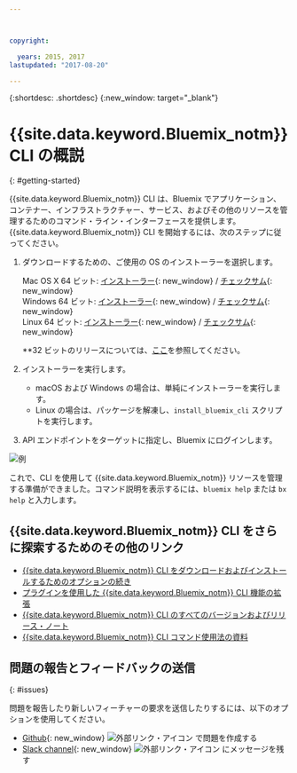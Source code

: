 ```yaml
---



copyright:

  years: 2015, 2017
lastupdated: "2017-08-20"

---
```



{:shortdesc: .shortdesc}
{:new_window: target="_blank"}


# {{site.data.keyword.Bluemix_notm}} CLI の概説
{: #getting-started}

{{site.data.keyword.Bluemix_notm}} CLI は、Bluemix でアプリケーション、コンテナー、インフラストラクチャー、サービス、およびその他のリソースを管理するためのコマンド・ライン・インターフェースを提供します。{{site.data.keyword.Bluemix_notm}} CLI を開始するには、次のステップに従ってください。

1. ダウンロードするための、ご使用の OS のインストーラーを選択します。
   
   Mac OS X 64 ビット: [インストーラー](https://clis.ng.bluemix.net/download/bluemix-cli/latest/osx){: new_window} / [チェックサム](https://clis.ng.bluemix.net/download/bluemix-cli/latest/osx/checksum){: new_window} <br>
   Windows 64 ビット: [インストーラー](https://clis.ng.bluemix.net/download/bluemix-cli/latest/win64){: new_window} / [チェックサム](https://clis.ng.bluemix.net/download/bluemix-cli/latest/win64/checksum){: new_window} <br>
   Linux 64 ビット: [インストーラー](https://clis.ng.bluemix.net/download/bluemix-cli/latest/linux64){: new_window} / [チェックサム](https://clis.ng.bluemix.net/download/bluemix-cli/latest/linux64/checksum){: new_window} <br>
  
   **32 ビットのリリースについては、[ここ](all_versions.html)を参照してください。

1. インストーラーを実行します。
   * macOS および Windows の場合は、単純にインストーラーを実行します。
   * Linux の場合は、パッケージを解凍し、`install_bluemix_cli` スクリプトを実行します。

1. API エンドポイントをターゲットに指定し、Bluemix にログインします。

  ![例](example.gif)


これで、CLI を使用して {{site.data.keyword.Bluemix_notm}} リソースを管理する準備ができました。コマンド説明を表示するには、`bluemix help` または `bx help` と入力します。 

## {{site.data.keyword.Bluemix_notm}} CLI をさらに探索するためのその他のリンク

* [{{site.data.keyword.Bluemix_notm}} CLI をダウンロードおよびインストールするためのオプションの続き](download_cli.html)
* [プラグインを使用した {{site.data.keyword.Bluemix_notm}} CLI 機能の拡張](extend_cli.html)
* [{{site.data.keyword.Bluemix_notm}} CLI のすべてのバージョンおよびリリース・ノート](all_versions.html)
* [{{site.data.keyword.Bluemix_notm}} CLI コマンド使用法の資料](bx_cli.html)


## 問題の報告とフィードバックの送信
{: #issues}

問題を報告したり新しいフィーチャーの要求を送信したりするには、以下のオプションを使用してください。
 * [Github](https://github.com/IBM-Bluemix/bluemix-cli-release/issues){: new_window} ![外部リンク・アイコン](../../../icons/launch-glyph.svg) で問題を作成する
 * [Slack channel](https://dwopen.slack.com/messages/bluemix-cli/){: new_window} ![外部リンク・アイコン](../../../icons/launch-glyph.svg) にメッセージを残す



